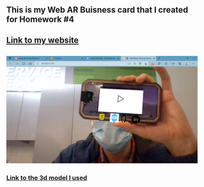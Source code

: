 ## This is my Web AR Buisness card that I created for Homework #4
## [Link to my website](https://jpp2121.github.io/webAR_buisness_card/)
## ![](preview.png.png)
### [Link to the 3d model I used](https://sketchfab.com/3d-models/fallout-terminal-26220ad330314cea9129632d7dccce62)
